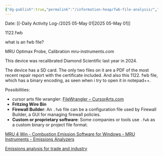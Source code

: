 ```yaml
---
{"dg-publish":true,"permalink":"/information-heap/fwb-file-analysis/","noteIcon":"","created":"2025-05-20T09:18:16.344-05:00"}
---
```


Date: [[-Daily Activity Log-/2025 05-May 01\|2025 05-May 01]]


1122.fwb

what is an fwb file?

MRU Optimax Probe, Calibration
mru-instruments.com

This device was recalibrated Diamond Scientific last year in 2024.

The device has a SD card. The only two files on it are a PDF of the most recent repair report with the certificate included. And also this 1122. fwb file, which has a binary encoding, as seen when i try to open it in notepad++.

Possibilities:
- cursor arts file wrangler: [FileWrangler – CursorArts.com](https://cursorarts.com/ca_fw.html)
- **Fritzing Wire Bin**
- **Firewall Builder**: An `.fwb` file can be a configuration file used by Firewall Builder, a GUI for managing firewall policies.
- **Custom or proprietary software**: Some companies or tools use `.fwb` as a custom binary or project file format.

[MRU 4 Win - Combustion Emission Software for Windows - MRU Instruments - Emissions Analyzers](https://mru-instruments.com/product/mru-4-win-combustion-emission-software/)

[Emissions analysis for trade and industry](https://www.mru.eu/)
